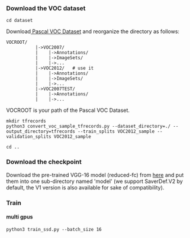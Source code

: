 ### Download the VOC dataset
```
cd dataset
```
Download[ Pascal VOC Dataset](https://pjreddie.com/projects/pascal-voc-dataset-mirror/) and reorganize the directory as follows:
```
VOCROOT/
		   |->VOC2007/
		   |    |->Annotations/
		   |    |->ImageSets/
		   |    |->...
		   |->VOC2012/   # use it
		   |    |->Annotations/
		   |    |->ImageSets/
		   |    |->...
		   |->VOC2007TEST/
		   |    |->Annotations/
		   |    |->...
```
VOCROOT is your path of the Pascal VOC Dataset.
```
mkdir tfrecords
python3 convert_voc_sample_tfrecords.py --dataset_directory=./ --output_directory=tfrecords --train_splits VOC2012_sample --validation_splits VOC2012_sample

cd ..
```
### Download the checkpoint
Download the pre-trained VGG-16 model (reduced-fc) from [here](https://drive.google.com/drive/folders/184srhbt8_uvLKeWW_Yo8Mc5wTyc0lJT7) and put them into one sub-directory named 'model' (we support SaverDef.V2 by default, the V1 version is also available for sake of compatibility).

### Train
#### multi gpus
```
python3 train_ssd.py --batch_size 16
````